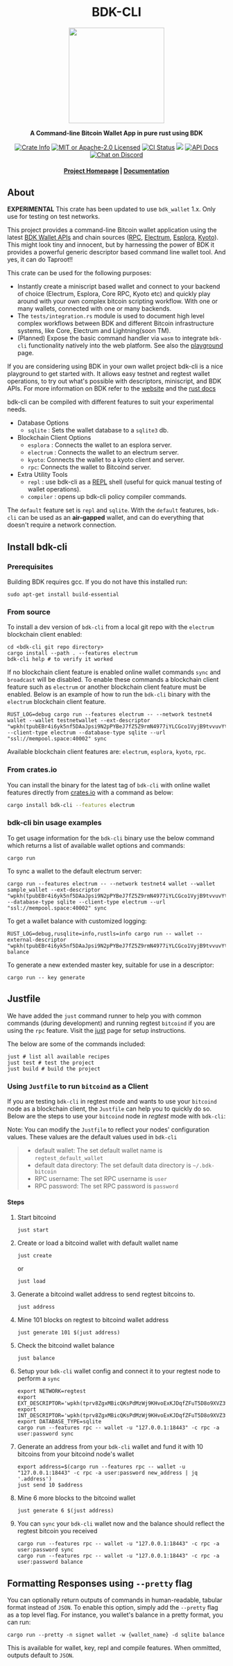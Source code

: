 <div align="center">
  <h1>BDK-CLI</h1>

  <img src="https://github.com/bitcoindevkit/bdk/raw/master/static/bdk.png" width="220" />

  <p>
    <strong>A Command-line Bitcoin Wallet App in pure rust using BDK</strong>
  </p>

  <p>
    <a href="https://crates.io/crates/bdk-cli"><img alt="Crate Info" src="https://img.shields.io/crates/v/bdk-cli.svg"/></a>
    <a href="https://github.com/bitcoindevkit/bdk-cli/blob/master/LICENSE"><img alt="MIT or Apache-2.0 Licensed" src="https://img.shields.io/badge/license-MIT%2FApache--2.0-blue.svg"/></a>
    <a href="https://github.com/bitcoindevkit/bdk-cli/actions?query=workflow%3ACI"><img alt="CI Status" src="https://github.com/bitcoindevkit/bdk-cli/workflows/CI/badge.svg"></a>
    <a href="https://codecov.io/gh/bitcoindevkit/bdk-cli"><img src="https://codecov.io/gh/bitcoindevkit/bdk-cli/branch/master/graph/badge.svg"/></a>
    <a href="https://docs.rs/bdk-cli"><img alt="API Docs" src="https://img.shields.io/badge/docs.rs-bdk_cli-green"/></a>
    <a href="https://discord.gg/d7NkDKm"><img alt="Chat on Discord" src="https://img.shields.io/discord/753336465005608961?logo=discord"></a>
  </p>

  <h4>
    <a href="https://bitcoindevkit.org">Project Homepage</a>
    <span> | </span>
    <a href="https://docs.rs/bdk-cli">Documentation</a>
  </h4>
</div>


## About

**EXPERIMENTAL**
This crate has been updated to use `bdk_wallet` 1.x. Only use  for testing on test networks.

This project provides a command-line Bitcoin wallet application using the latest [BDK Wallet APIs](https://docs.rs/bdk_wallet/1.0.0/bdk_wallet/index.html) and chain sources ([RPC](https://docs.rs/bdk_bitcoind_rpc/0.18.0/bdk_bitcoind_rpc/index.html), [Electrum](https://docs.rs/bdk_electrum/0.21.0/bdk_electrum/index.html), [Esplora](https://docs.rs/bdk_esplora/0.21.0/bdk_esplora/), [Kyoto](https://docs.rs/bdk_kyoto/0.9.0/bdk_kyoto/)). This might look tiny and innocent, but by harnessing the power of BDK it provides a powerful generic descriptor based command line wallet tool.
And yes, it can do Taproot!!

This crate can be used for the following purposes:
 - Instantly create a miniscript based wallet and connect to your backend of choice (Electrum, Esplora, Core RPC, Kyoto etc) and quickly play around with your own complex bitcoin scripting workflow. With one or many wallets, connected with one or many backends.
 - The `tests/integration.rs` module is used to document high level complex workflows between BDK and different Bitcoin infrastructure systems, like Core, Electrum and Lightning(soon TM).
 - (Planned) Expose the basic command handler via `wasm` to integrate `bdk-cli` functionality natively into the web platform. See also the [playground](https://bitcoindevkit.org/bdk-cli/playground/) page.

If you are considering using BDK in your own wallet project bdk-cli is a nice playground to get started with. It allows easy testnet and regtest wallet operations, to try out what's possible with descriptors, miniscript, and BDK APIs. For more information on BDK refer to the [website](https://bitcoindevkit.org/) and the [rust docs](https://docs.rs/bdk_wallet/1.0.0/bdk_wallet/index.html)

bdk-cli can be compiled with different features to suit your experimental needs.
  - Database Options
     - `sqlite` : Sets the wallet database to a `sqlite3` db.
  - Blockchain Client Options
     - `esplora` : Connects the wallet to an esplora server.
     - `electrum` : Connects the wallet to an electrum server.
     - `kyoto`: Connects the wallet to a kyoto client and server.
     - `rpc`: Connects the wallet to Bitcoind server.
  - Extra Utility Tools
     - `repl` : use bdk-cli as a [REPL](https://codewith.mu/en/tutorials/1.0/repl) shell (useful for quick manual testing of wallet operations).
     - `compiler` : opens up bdk-cli policy compiler commands.
    
The `default` feature set is `repl` and `sqlite`. With the `default` features, `bdk-cli` can be used as an **air-gapped** wallet, and can do everything that doesn't require a network connection.


## Install bdk-cli

### Prerequisites
Building BDK requires gcc. If you do not have this installed run:
``` shell
sudo apt-get install build-essential
````

### From source
To install a dev version of `bdk-cli` from a local git repo with the `electrum` blockchain client enabled:

```shell
cd <bdk-cli git repo directory>
cargo install --path . --features electrum
bdk-cli help # to verify it worked
```

If no blockchain client feature is enabled online wallet commands `sync` and `broadcast` will be 
disabled. To enable these commands a blockchain client feature such as `electrum` or another 
blockchain client feature must be enabled. Below is an example of how to run the `bdk-cli` binary with
the `electrum` blockchain client feature.

```shell
RUST_LOG=debug cargo run --features electrum -- --network testnet4 wallet --wallet testnetwallet --ext-descriptor "wpkh(tpubEBr4i6yk5nf5DAaJpsi9N2pPYBeJ7fZ5Z9rmN4977iYLCGco1VyjB9tvvuvYtfZzjD5A8igzgw3HeWeeKFmanHYqksqZXYXGsw5zjnj7KM9/*)" --client-type electrum --database-type sqlite --url "ssl://mempool.space:40002" sync
```

Available blockchain client features are:
`electrum`, `esplora`, `kyoto`, `rpc`.

### From crates.io
You can install the binary for the latest tag of `bdk-cli` with online wallet features 
directly from [crates.io](https://crates.io/crates/bdk-cli) with a command as below:
```sh
cargo install bdk-cli --features electrum
```

### bdk-cli bin usage examples

To get usage information for the `bdk-cli` binary use the below command which returns a list of
available wallet options and commands:

```shell
cargo run
```

To sync a wallet to the default electrum server:

```shell
cargo run --features electrum -- --network testnet4 wallet --wallet sample_wallet --ext-descriptor "wpkh(tpubEBr4i6yk5nf5DAaJpsi9N2pPYBeJ7fZ5Z9rmN4977iYLCGco1VyjB9tvvuvYtfZzjD5A8igzgw3HeWeeKFmanHYqksqZXYXGsw5zjnj7KM9/*)" --database-type sqlite --client-type electrum --url "ssl://mempool.space:40002" sync
```

To get a wallet balance with customized logging:

```shell
RUST_LOG=debug,rusqlite=info,rustls=info cargo run -- wallet --external-descriptor "wpkh(tpubEBr4i6yk5nf5DAaJpsi9N2pPYBeJ7fZ5Z9rmN4977iYLCGco1VyjB9tvvuvYtfZzjD5A8igzgw3HeWeeKFmanHYqksqZXYXGsw5zjnj7KM9/*)" balance
```

To generate a new extended master key, suitable for use in a descriptor:

```shell
cargo run -- key generate
```

## Justfile

We have added the `just` command runner to help you with common commands (during development) and running regtest `bitcoind` if you are using the `rpc` feature. 
Visit the [just](https://just.systems/man/en/packages.html) page for setup instructions.

The below are some of the commands included:

``` shell
just # list all available recipes
just test # test the project
just build # build the project
```

### Using `Justfile` to run `bitcoind` as a Client

If you are testing `bdk-cli` in regtest mode and wants to use your `bitcoind` node as a blockchain client, the `Justfile` can help you to quickly do so. Below are the steps to use your `bitcoind` node in *regtest* mode with `bdk-cli`:

Note: You can modify the `Justfile` to reflect your nodes' configuration values. These values are the default values used in `bdk-cli`
 > * default wallet: The set default wallet name is `regtest_default_wallet`
 > * default data directory: The set default data directory is `~/.bdk-bitcoin`
 > * RPC username: The set RPC username is `user`
 > * RPC password: The set RPC password is `password`

#### Steps

1. Start bitcoind
   ```shell
   just start
   ```

2. Create or load a bitcoind wallet with default wallet name

   ```shell
   just create
   ```
   or
   ```shell 
   just load
   ```

3. Generate a bitcoind wallet address to send regtest bitcoins to.

   ```shell
   just address
   ```
   
4. Mine 101 blocks on regtest to bitcoind wallet address
   ```shell
   just generate 101 $(just address)
   ```

5. Check the bitcoind wallet balance
   ```shell
   just balance
   ```

6. Setup your `bdk-cli` wallet config and connect it to your regtest node to perform a `sync`
   ```shell
   export NETWORK=regtest
   export EXT_DESCRIPTOR='wpkh(tprv8ZgxMBicQKsPdMzWj9KHvoExKJDqfZFuT5D8o9XVZ3wfyUcnPNPJKncq5df8kpDWnMxoKbGrpS44VawHG17ZSwTkdhEtVRzSYXd14vDYXKw/0/*)'
   export INT_DESCRIPTOR='wpkh(tprv8ZgxMBicQKsPdMzWj9KHvoExKJDqfZFuT5D8o9XVZ3wfyUcnPNPJKncq5df8kpDWnMxoKbGrpS44VawHG17ZSwTkdhEtVRzSYXd14vDYXKw/1/*)'
   export DATABASE_TYPE=sqlite
   cargo run --features rpc -- wallet -u "127.0.0.1:18443" -c rpc -a user:password sync
   ```

7. Generate an address from your `bdk-cli` wallet and fund it with 10 bitcoins from your bitcoind node's wallet
   ```shell
   export address=$(cargo run --features rpc -- wallet -u "127.0.0.1:18443" -c rpc -a user:password new_address | jq '.address')
   just send 10 $address
   ```

8. Mine 6 more blocks to the bitcoind wallet
   ```shell
   just generate 6 $(just address)
   ```

9. You can `sync` your `bdk-cli` wallet now and the balance should reflect the regtest bitcoin you received
   ```shell
   cargo run --features rpc -- wallet -u "127.0.0.1:18443" -c rpc -a user:password sync
   cargo run --features rpc -- wallet -u "127.0.0.1:18443" -c rpc -a user:password balance
   ```

## Formatting Responses using `--pretty` flag

You can optionally return outputs of commands in  human-readable, tabular format instead of `JSON`. To enable this option, simply add the `--pretty` flag as a top level flag. For instance, you wallet's balance in a pretty format, you can run:

```shell
cargo run --pretty -n signet wallet -w {wallet_name} -d sqlite balance
```
This is available for wallet, key, repl and compile features. When ommitted, outputs default to `JSON`.
